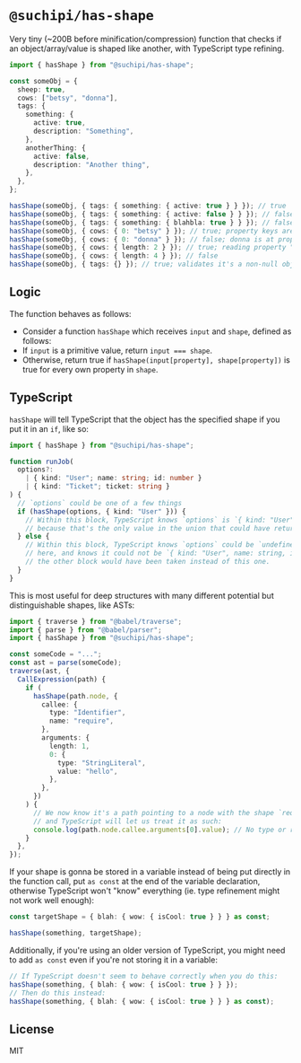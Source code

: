 # `@suchipi/has-shape`

Very tiny (~200B before minification/compression) function that checks if an object/array/value is shaped like another, with TypeScript type refining.

```ts
import { hasShape } from "@suchipi/has-shape";

const someObj = {
  sheep: true,
  cows: ["betsy", "donna"],
  tags: {
    something: {
      active: true,
      description: "Something",
    },
    anotherThing: {
      active: false,
      description: "Another thing",
    },
  },
};

hasShape(someObj, { tags: { something: { active: true } } }); // true
hasShape(someObj, { tags: { something: { active: false } } }); // false
hasShape(someObj, { tags: { something: { blahbla: true } } }); // false; no blahbla property present
hasShape(someObj, { cows: { 0: "betsy" } }); // true; property keys are used for both objects and arrays
hasShape(someObj, { cows: { 0: "donna" } }); // false; donna is at property '1'
hasShape(someObj, { cows: { length: 2 } }); // true; reading property "length" from Array returns matching value
hasShape(someObj, { cows: { length: 4 } }); // false
hasShape(someObj, { tags: {} }); // true; validates it's a non-null object, but nothing else
```

## Logic

The function behaves as follows:

- Consider a function `hasShape` which receives `input` and `shape`, defined as follows:
- If `input` is a primitive value, return `input === shape`.
- Otherwise, return true if `hasShape(input[property], shape[property])` is true for every own property in `shape`.

## TypeScript

`hasShape` will tell TypeScript that the object has the specified shape if you put it in an `if`, like so:

```ts
import { hasShape } from "@suchipi/has-shape";

function runJob(
  options?:
    | { kind: "User"; name: string; id: number }
    | { kind: "Ticket"; ticket: string }
) {
  // `options` could be one of a few things
  if (hasShape(options, { kind: "User" })) {
    // Within this block, TypeScript knows `options` is `{ kind: "User", name: string, id: number }`,
    // because that's the only value in the union that could have returned true from hasShape.
  } else {
    // Within this block, TypeScript knows `options` could be `undefined` or `{ kind: "Ticket", ticket: string }`
    // here, and knows it could not be `{ kind: "User", name: string, id: number }`, because if it was,
    // the other block would have been taken instead of this one.
  }
}
```

This is most useful for deep structures with many different potential but distinguishable shapes, like ASTs:

```ts
import { traverse } from "@babel/traverse";
import { parse } from "@babel/parser";
import { hasShape } from "@suchipi/has-shape";

const someCode = "...";
const ast = parse(someCode);
traverse(ast, {
  CallExpression(path) {
    if (
      hasShape(path.node, {
        callee: {
          type: "Identifier",
          name: "require",
        },
        arguments: {
          length: 1,
          0: {
            type: "StringLiteral",
            value: "hello",
          },
        },
      })
    ) {
      // We now know it's a path pointing to a node with the shape `require("hello")`,
      // and TypeScript will let us treat it as such:
      console.log(path.node.callee.arguments[0].value); // No type or runtime errors!
    }
  },
});
```

If your shape is gonna be stored in a variable instead of being put directly in the function call, put `as const` at the end of the variable declaration, otherwise TypeScript won't "know" everything (ie. type refinement might not work well enough):

```ts
const targetShape = { blah: { wow: { isCool: true } } } as const;

hasShape(something, targetShape);
```

Additionally, if you're using an older version of TypeScript, you might need to add `as const` even if you're not storing it in a variable:

```ts
// If TypeScript doesn't seem to behave correctly when you do this:
hasShape(something, { blah: { wow: { isCool: true } } });
// Then do this instead:
hasShape(something, { blah: { wow: { isCool: true } } } as const);
```

## License

MIT
